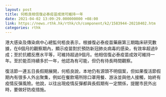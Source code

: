 ```yaml
---
layout: post
title: 何栢良相信復必泰疫苗成效可維持一年
date: 2021-04-02 13:09:29.000000000 +08:00
link: https://news.rthk.hk/rthk/ch/component/k2/1583944-20210402.htm
categories: rthk
---
```


港大感染及傳染病中心總監何栢良表示，根據復必泰疫苗藥廠第三期臨床研究數據，在6個月的觀察期內，顯示疫苗對於預防新冠肺炎病毒的感染，有效率超過9成；至於抗體反應水平等，可維持超過9個月。他相信復必泰疫苗成效可維持一年。至於能否持續多於一年，他認為有可能，但仍有待長時間觀察。

復活節一連五日長假期展開，何栢良說，本地仍有源頭不明個案，但如果復活節假期內有很多人外出聚集，例如在餐飲場所除口罩用餐、游泳並與他人接觸，始終有疫情反彈風險。他說，以往出現疫情反彈都與長假期有一定關係，提醒市民外出時，要做好防疫措施。
